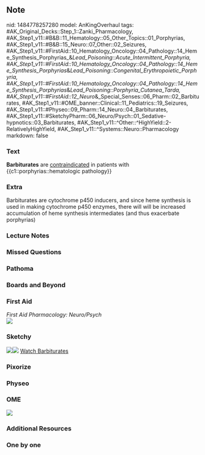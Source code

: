 ## Note
nid: 1484778257280
model: AnKingOverhaul
tags: #AK_Original_Decks::Step_1::Zanki_Pharmacology, #AK_Step1_v11::#B&B::11_Hematology::05_Other_Topics::01_Porphyrias, #AK_Step1_v11::#B&B::15_Neuro::07_Other::02_Seizures, #AK_Step1_v11::#FirstAid::10_Hematology_Oncology::04_Pathology::14_Heme_Synthesis_Porphyrias_&_Lead_Poisoning::Acute_Intermittent_Porphyria, #AK_Step1_v11::#FirstAid::10_Hematology_Oncology::04_Pathology::14_Heme_Synthesis_Porphyrias_&_Lead_Poisoning::Congenital_Erythropoietic_Porphyria, #AK_Step1_v11::#FirstAid::10_Hematology_Oncology::04_Pathology::14_Heme_Synthesis_Porphyrias_&_Lead_Poisoning::Porphyria_Cutanea_Tarda, #AK_Step1_v11::#FirstAid::12_Neuro_&_Special_Senses::06_Pharm::02_Barbiturates, #AK_Step1_v11::#OME_banner::Clinical::11_Pediatrics::19_Seizures, #AK_Step1_v11::#Physeo::09_Pharm::14_Neuro::04_Barbiturates, #AK_Step1_v11::#SketchyPharm::06_Neuro/Psych::01_Sedative-hypnotics::03_Barbiturates, #AK_Step1_v11::^Other::^HighYield::2-RelativelyHighYield, #AK_Step1_v11::^Systems::Neuro::Pharmacology
markdown: false

### Text
<div>
  <b>Barbiturates</b> are <u>contraindicated</u> in patients with
  {{c1::porphyrias::hematologic pathology}}
</div>

### Extra
<div>
  Barbiturates are cytochrome p450 inducers, and since heme
  synthesis is used in making cytochrome p450 enzymes, there will
  will be increased accumulation of heme synthesis intermediates
  (and thus exacerbate porphyrias)
</div>

### Lecture Notes


### Missed Questions


### Pathoma


### Boards and Beyond


### First Aid
<div>
  <i>First Aid Pharmacology: Neuro/Psych</i>
</div><img src="paste-160709086281731.jpg">

### Sketchy
<img src=
"paste-58e7dea3365318f3d60432dc0ef1919f49a32739.png"><img src=
"paste-133a2c1c719e7045ff2b79d60909d2939ea597eb.png"> <a href=
"https://dashboard.sketchy.com/study/medical/courses/medical-pharmacology/units/medical-pharmacology-neuro-psych/videos/medical-pharmacology-neuropsych-sedative-hypnotics-barbiturates?utm_source=anki&utm_medium=partnership&utm_campaign=february_update&utm_content=medical">
Watch Barbiturates</a>

### Pixorize


### Physeo


### OME
<div class="ome-widget">
  <a href=
  "https://onlinemeded.org/spa/pediatrics/seizures/acquire?ref=anki">
  <img src="_OME_AnkiFlashcards_Lesson_1.png"></a>
</div>

### Additional Resources


### One by one

